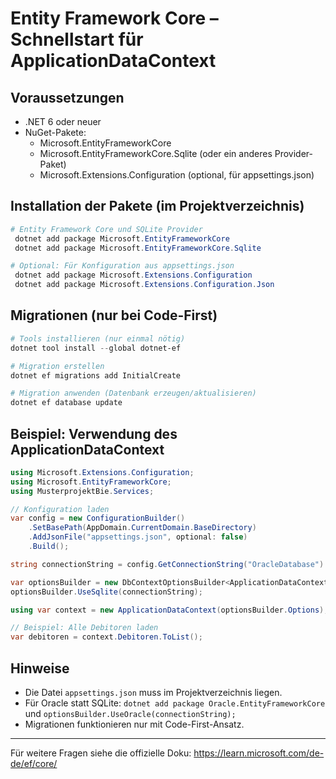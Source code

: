 # Entity Framework Core – Schnellstart für ApplicationDataContext

## Voraussetzungen
- .NET 6 oder neuer
- NuGet-Pakete:
  - Microsoft.EntityFrameworkCore
  - Microsoft.EntityFrameworkCore.Sqlite (oder ein anderes Provider-Paket)
  - Microsoft.Extensions.Configuration (optional, für appsettings.json)

## Installation der Pakete (im Projektverzeichnis)

```powershell
# Entity Framework Core und SQLite Provider
 dotnet add package Microsoft.EntityFrameworkCore
 dotnet add package Microsoft.EntityFrameworkCore.Sqlite

# Optional: Für Konfiguration aus appsettings.json
 dotnet add package Microsoft.Extensions.Configuration
 dotnet add package Microsoft.Extensions.Configuration.Json
```

## Migrationen (nur bei Code-First)

```powershell
# Tools installieren (nur einmal nötig)
dotnet tool install --global dotnet-ef

# Migration erstellen
dotnet ef migrations add InitialCreate

# Migration anwenden (Datenbank erzeugen/aktualisieren)
dotnet ef database update
```

## Beispiel: Verwendung des ApplicationDataContext

```csharp
using Microsoft.Extensions.Configuration;
using Microsoft.EntityFrameworkCore;
using MusterprojektBie.Services;

// Konfiguration laden
var config = new ConfigurationBuilder()
    .SetBasePath(AppDomain.CurrentDomain.BaseDirectory)
    .AddJsonFile("appsettings.json", optional: false)
    .Build();

string connectionString = config.GetConnectionString("OracleDatabase") ?? "Data Source=musterprojekt.db";

var optionsBuilder = new DbContextOptionsBuilder<ApplicationDataContext>();
optionsBuilder.UseSqlite(connectionString);

using var context = new ApplicationDataContext(optionsBuilder.Options);

// Beispiel: Alle Debitoren laden
var debitoren = context.Debitoren.ToList();
```

## Hinweise
- Die Datei `appsettings.json` muss im Projektverzeichnis liegen.
- Für Oracle statt SQLite: `dotnet add package Oracle.EntityFrameworkCore` und `optionsBuilder.UseOracle(connectionString);`
- Migrationen funktionieren nur mit Code-First-Ansatz.

---
Für weitere Fragen siehe die offizielle Doku: https://learn.microsoft.com/de-de/ef/core/
